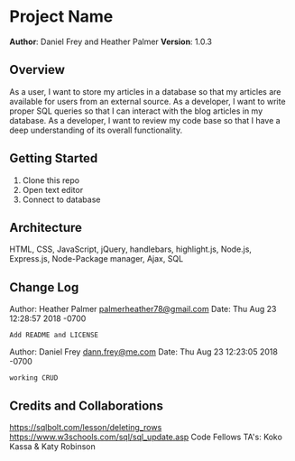 # Project Name

**Author**: Daniel Frey and Heather Palmer
**Version**: 1.0.3

## Overview
As a user, I want to store my articles in a database so that my articles are available for users from an external source.
As a developer, I want to write proper SQL queries so that I can interact with the blog articles in my database.
As a developer, I want to review my code base so that I have a deep understanding of its overall functionality.

## Getting Started
1. Clone this repo
2. Open text editor
3. Connect to database

## Architecture
HTML, CSS, JavaScript, jQuery, handlebars, highlight.js, Node.js, Express.js, Node-Package manager, Ajax, SQL

## Change Log
Author: Heather Palmer <palmerheather78@gmail.com>
Date:   Thu Aug 23 12:28:57 2018 -0700

    Add README and LICENSE


Author: Daniel Frey <dann.frey@me.com>
Date:   Thu Aug 23 12:23:05 2018 -0700

    working CRUD

## Credits and Collaborations
https://sqlbolt.com/lesson/deleting_rows
https://www.w3schools.com/sql/sql_update.asp
Code Fellows TA's: Koko Kassa & Katy Robinson
